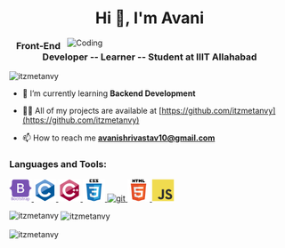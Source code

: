 
<h1 align="center">Hi 👋, I'm Avani</h1>
<img align="right" alt="Coding" width="400" src="https://cur.glitter-graphics.net/pub/3720/3720353rmu7kourf9.gif">
<h3 align="center">Front-End Developer -- Learner -- Student at IIIT Allahabad</h3>

<p align="left"> <img src="https://komarev.com/ghpvc/?username=itzmetanvy&label=Profile%20views&color=0e75b6&style=flat" alt="itzmetanvy" /> </p>

- 🌱 I’m currently learning **Backend Development**

- 👨‍💻 All of my projects are available at [https://github.com/itzmetanvy](https://github.com/itzmetanvy)

- 📫 How to reach me **avanishrivastav10@gmail.com**



<h3 align="left">Languages and Tools:</h3>
<p align="left"> <a href="https://getbootstrap.com" target="_blank" rel="noreferrer"> <img src="https://raw.githubusercontent.com/devicons/devicon/master/icons/bootstrap/bootstrap-plain-wordmark.svg" alt="bootstrap" width="40" height="40"/> </a> <a href="https://www.cprogramming.com/" target="_blank" rel="noreferrer"> <img src="https://raw.githubusercontent.com/devicons/devicon/master/icons/c/c-original.svg" alt="c" width="40" height="40"/> </a> <a href="https://www.w3schools.com/cpp/" target="_blank" rel="noreferrer"> <img src="https://raw.githubusercontent.com/devicons/devicon/master/icons/cplusplus/cplusplus-original.svg" alt="cplusplus" width="40" height="40"/> </a> <a href="https://www.w3schools.com/css/" target="_blank" rel="noreferrer"> <img src="https://raw.githubusercontent.com/devicons/devicon/master/icons/css3/css3-original-wordmark.svg" alt="css3" width="40" height="40"/> </a> <a href="https://git-scm.com/" target="_blank" rel="noreferrer"> <img src="https://www.vectorlogo.zone/logos/git-scm/git-scm-icon.svg" alt="git" width="40" height="40"/> </a> <a href="https://www.w3.org/html/" target="_blank" rel="noreferrer"> <img src="https://raw.githubusercontent.com/devicons/devicon/master/icons/html5/html5-original-wordmark.svg" alt="html5" width="40" height="40"/> </a> <a href="https://developer.mozilla.org/en-US/docs/Web/JavaScript" target="_blank" rel="noreferrer"> <img src="https://raw.githubusercontent.com/devicons/devicon/master/icons/javascript/javascript-original.svg" alt="javascript" width="40" height="40"/> </a> </p>

<p><img align="left" src="https://github-readme-stats.vercel.app/api/top-langs?username=itzmetanvy&show_icons=true&locale=en&layout=compact" alt="itzmetanvy" /></p>

<p>&nbsp;<img align="center" src="https://github-readme-stats.vercel.app/api?username=itzmetanvy&show_icons=true&locale=en" alt="itzmetanvy" /></p>

<p><img align="center" src="https://github-readme-streak-stats.herokuapp.com/?user=itzmetanvy&" alt="itzmetanvy" /></p>
